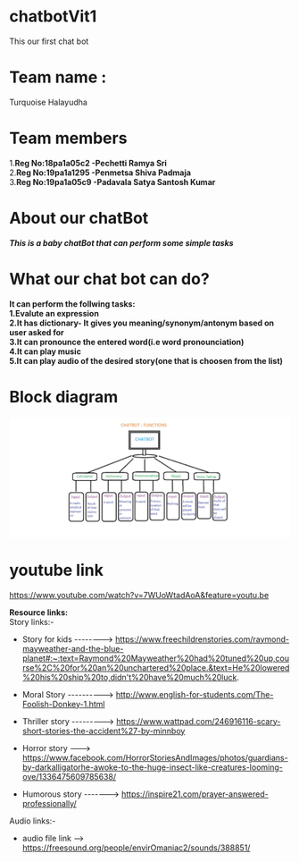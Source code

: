 # chatbotVit1
This our first chat bot
# Team name :
Turquoise Halayudha
# Team members
1.**Reg No:18pa1a05c2 -Pechetti Ramya Sri**<br />
2.**Reg No:19pa1a1295 -Penmetsa Shiva Padmaja**<br />
3.**Reg No:19pa1a05c9 -Padavala Satya Santosh Kumar** <br />


# About our chatBot
***This is a baby chatBot that can perform some simple tasks***<br />
# What our chat bot can do?
**It can perform the follwing tasks:<br />
1.Evalute an expression<br />
2.It has dictionary- It gives you meaning/synonym/antonym based on user asked for<br />
3.It can pronounce the entered word(i.e word pronounciation)<br />
4.It can play music<br />
5.It can play audio of the desired story(one that is choosen from the list)<br/>**

# Block diagram
![alt text](https://github.com/santosh-kumar8367/chatbotVit1/blob/main/Blockdiagram.jpeg?raw=true)
# youtube link
https://www.youtube.com/watch?v=7WUoWtadAoA&feature=youtu.be

**Resource links:**
<br /> Story links:-
 * Story for kids  --------> https://www.freechildrenstories.com/raymond-mayweather-and-the-blue-planet#:~:text=Raymond%20Mayweather%20had%20tuned%20up,course%2C%20for%20an%20unchartered%20place.&text=He%20lowered%20his%20ship%20to,didn't%20have%20much%20luck.
 
 * Moral Story ---------->        http://www.english-for-students.com/The-Foolish-Donkey-1.html
 
 * Thriller story ---------> https://www.wattpad.com/246916116-scary-short-stories-the-accident%27-by-minnboy
 
 * Horror story ---> https://www.facebook.com/HorrorStoriesAndImages/photos/guardians-by-darkalligatorhe-awoke-to-the-huge-insect-like-creatures-looming-ove/1336475609785638/
 
 * Humorous story -------> https://inspire21.com/prayer-answered-professionally/
 
 Audio links:-
 
 * audio file link --> https://freesound.org/people/envirOmaniac2/sounds/388851/
